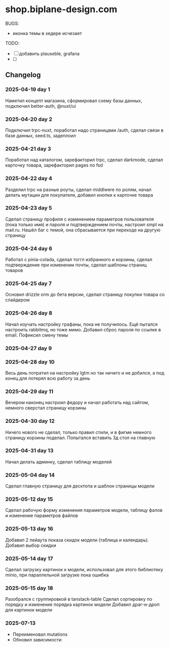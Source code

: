 # shop.biplane-design.com

BUGS:
- иконка темы в хедере исчезает

TODO:
- [ ] добавить plauseble, grafana
- [ ] 

## Changelog

### 2025-04-19 day 1

Наметил концепт магазина, сформировал схему базы данных, подключил better-auth, @nuxt/ui

### 2025-04-20 day 2

Подключил trpc-nuxt, поработал надо страницами /auth, сделал связи в базе данных, seed.ts, задеплоил

### 2025-04-21 day 3

Поработал над каталогом, зарефакторил trpc, сделал darkmode, сделал карточку товара, зарефакторил pages по fsd

### 2025-04-22 day 4

Разделил trpc на разные роуты, сделал middlwere по ролям, начал делать мутации для покупателя, добавил кнопки к карточке товара

### 2025-04-23 day 5

Сделал страницу профиля с изменением параметров пользователя (пока только имя) и пароля и подтверждением почты, настроил smpt на mail.ru.
Нашёл баг с темой, она сбрасывается при переходе на другую страницу

### 2025-04-24 day 6

Работал с pinia-colada, сделал тоггл избранного и корзины, сделал подтверждение при изменении почты, сделал шаблоны страниц товаров

### 2025-04-25 day 7

Основил drizzle orm до бета версии, сделал страницу покупки товара со слайдером 

### 2025-04-26 day 8

Начал изучать настройку графаны, пока не получилось. Ещё пытался настроить rabbitmq, но тоже мимо. Добавил сброс пароля по ссылке в email. Пофиксил смену темы

### 2025-04-27 day 9

### 2025-04-28 day 10

Весь день потратил на настройку lgtm но так ничего и не добился, а под конец для потерял всю работу за день

### 2025-04-29 day 11

Вечером наконец настроил федору и начал работать над сайтом, немного сверстал страницу корзины

### 2025-04-30 day 12

Ничего нового не сделал, только правил стили, и в фигме немного страницу корзины поделал. Попытался вставить 3д стол на главную

### 2025-04-31 day 13

Начал делать админку, сделал таблицу моделей

### 2025-05-04 day 14

Сделал главную страницу для десктопа и шаблон страницы модели

### 2025-05-12 day 15

Сделал рабочую форму изменения параметров модели, таблицу фалов и изменение параметров файлов

### 2025-05-13 day 16

Добавил 2 лейаута показа скидок модели (таблица и календарь). Добавил выбор скидки

### 2025-05-14 day 17

Сделал загрузку картинок к модели, использовал для этого библиотеку minio, при параллельной загрузке пока ошибка

### 2025-05-15 day 18

Разобрался с группировкой в tanstack-table
Сделал сортировку по порядку и изменение порядка картинок модели
Добавил драг-н-дроп для картинок модели

### 2025-07-13

- Переименовал mutations
- Обновил зависимости
